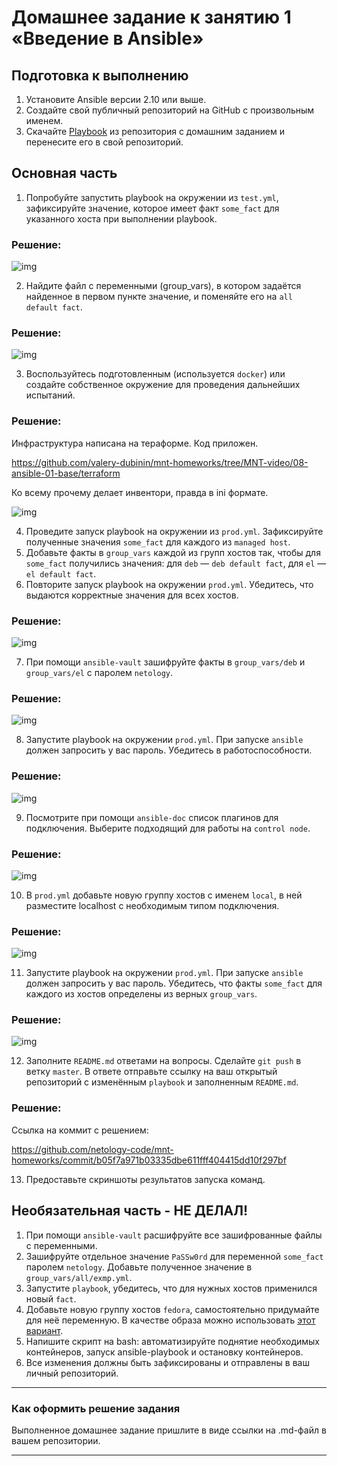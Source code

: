 # Домашнее задание к занятию 1 «Введение в Ansible»

## Подготовка к выполнению

1. Установите Ansible версии 2.10 или выше.
2. Создайте свой публичный репозиторий на GitHub с произвольным именем.
3. Скачайте [Playbook](./playbook/) из репозитория с домашним заданием и перенесите его в свой репозиторий.

## Основная часть

1. Попробуйте запустить playbook на окружении из `test.yml`, зафиксируйте значение, которое имеет факт `some_fact` для указанного хоста при выполнении playbook.

### Решение:

![img](https://github.com/valery-dubinin/mnt-homeworks/blob/MNT-video/08-ansible-01-base/img/01.png)

2. Найдите файл с переменными (group_vars), в котором задаётся найденное в первом пункте значение, и поменяйте его на `all default fact`.

### Решение:

![img](https://github.com/valery-dubinin/mnt-homeworks/blob/MNT-video/08-ansible-01-base/img/02.png)

3. Воспользуйтесь подготовленным (используется `docker`) или создайте собственное окружение для проведения дальнейших испытаний.

### Решение:
Инфраструктура написана на тераформе. Код приложен.

https://github.com/valery-dubinin/mnt-homeworks/tree/MNT-video/08-ansible-01-base/terraform

Ко всему прочему делает инвентори, правда в ini формате.

![img](https://github.com/valery-dubinin/mnt-homeworks/blob/MNT-video/08-ansible-01-base/img/03.png)

4. Проведите запуск playbook на окружении из `prod.yml`. Зафиксируйте полученные значения `some_fact` для каждого из `managed host`.
5. Добавьте факты в `group_vars` каждой из групп хостов так, чтобы для `some_fact` получились значения: для `deb` — `deb default fact`, для `el` — `el default fact`.
6.  Повторите запуск playbook на окружении `prod.yml`. Убедитесь, что выдаются корректные значения для всех хостов.

### Решение:

![img](https://github.com/valery-dubinin/mnt-homeworks/blob/MNT-video/08-ansible-01-base/img/04.png)

7. При помощи `ansible-vault` зашифруйте факты в `group_vars/deb` и `group_vars/el` с паролем `netology`.

### Решение:

![img](https://github.com/valery-dubinin/mnt-homeworks/blob/MNT-video/08-ansible-01-base/img/05.png)

8. Запустите playbook на окружении `prod.yml`. При запуске `ansible` должен запросить у вас пароль. Убедитесь в работоспособности.

### Решение:

![img](https://github.com/valery-dubinin/mnt-homeworks/blob/MNT-video/08-ansible-01-base/img/06.png)

9. Посмотрите при помощи `ansible-doc` список плагинов для подключения. Выберите подходящий для работы на `control node`.

### Решение:

![img](https://github.com/valery-dubinin/mnt-homeworks/blob/MNT-video/08-ansible-01-base/img/07.png)


10. В `prod.yml` добавьте новую группу хостов с именем  `local`, в ней разместите localhost с необходимым типом подключения.

### Решение:

![img](https://github.com/valery-dubinin/mnt-homeworks/blob/MNT-video/08-ansible-01-base/img/08.png)


11. Запустите playbook на окружении `prod.yml`. При запуске `ansible` должен запросить у вас пароль. Убедитесь, что факты `some_fact` для каждого из хостов определены из верных `group_vars`.

### Решение:

![img](https://github.com/valery-dubinin/mnt-homeworks/blob/MNT-video/08-ansible-01-base/img/09.png)


12. Заполните `README.md` ответами на вопросы. Сделайте `git push` в ветку `master`. В ответе отправьте ссылку на ваш открытый репозиторий с изменённым `playbook` и заполненным `README.md`.

### Решение:

Ссылка на коммит с решением:

https://github.com/netology-code/mnt-homeworks/commit/b05f7a971b03335dbe611fff404415dd10f297bf

13. Предоставьте скриншоты результатов запуска команд.

## Необязательная часть - НЕ ДЕЛАЛ!

1. При помощи `ansible-vault` расшифруйте все зашифрованные файлы с переменными.
2. Зашифруйте отдельное значение `PaSSw0rd` для переменной `some_fact` паролем `netology`. Добавьте полученное значение в `group_vars/all/exmp.yml`.
3. Запустите `playbook`, убедитесь, что для нужных хостов применился новый `fact`.
4. Добавьте новую группу хостов `fedora`, самостоятельно придумайте для неё переменную. В качестве образа можно использовать [этот вариант](https://hub.docker.com/r/pycontribs/fedora).
5. Напишите скрипт на bash: автоматизируйте поднятие необходимых контейнеров, запуск ansible-playbook и остановку контейнеров.
6. Все изменения должны быть зафиксированы и отправлены в ваш личный репозиторий.

---

### Как оформить решение задания

Выполненное домашнее задание пришлите в виде ссылки на .md-файл в вашем репозитории.

---

